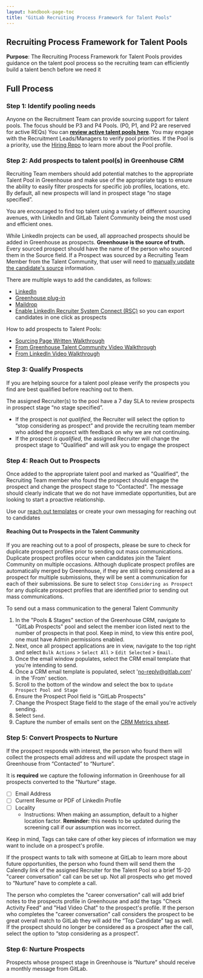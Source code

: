 ```yaml
---
layout: handbook-page-toc
title: "GitLab Recruiting Process Framework for Talent Pools"
---
```

## Recruiting Process Framework for Talent Pools

**Purpose**: The Recruiting Process Framework for Talent Pools provides guidance on the talent pool process so the recruiting team can efficiently build a talent bench before we need it

## Full Process

### **Step 1: Identify pooling needs**

Anyone on the Recruitment Team can provide sourcing support for talent pools.  The focus should be P3 and P4 Pools. (P0, P1, and P2 are reserved for active REQs) You can **[review active talent pools here](https://gitlab.com/gitlab-com/people-group/recruiting/-/issues/447)**. You may engage with the Recruitment Leads/Managers to verify pool priorities. If the Pool is a priority, use the [Hiring Repo](https://gitlab.com/gitlab-com/people-group/hiring-processes/-/tree/master) to learn more about the Pool profile.

###  **Step 2: Add prospects to talent pool(s) in Greenhouse CRM**

Recruiting Team members should add potential matches to the appropriate Talent Pool in Greenhouse and make use of the appropriate tags to ensure the ability to easily filter prospects for specific job profiles, locations, etc. By default, all new prospects will land in prospect stage “no stage specified”.

You are encouraged to find top talent using a variety of different sourcing avenues, with LinkedIn and GitLab Talent Community being the most used and efficient ones.

While LinkedIn projects can be used, all approached prospects should be added in Greenhouse as prospects. **Greenhouse is the source of truth.**  Every sourced prospect should have the name of the person who sourced them in the Source field. If a Prospect was sourced by a Recruiting Team Member from the Talent Community, that user will need to [manually update the candidate's source](/handbook/hiring/greenhouse/#high-level-workflow) information.

There are multiple ways to add the candidates, as follows: 

* [LinkedIn](https://support.greenhouse.io/hc/en-us/articles/204110135-Add-Prospects-to-Greenhouse-via-LinkedIn-RSC-Integration)  
* [Greenhouse plug-in](https://support.greenhouse.io/hc/en-us/articles/201444934-Prospecting-with-Greenhouse-Prospecting-Google-Chrome-Plugin) 
* [Maildrop](https://support.greenhouse.io/hc/en-us/articles/201990630)
* [Enable LinkedIn Recruiter System Connect (RSC)](https://support.greenhouse.io/hc/en-us/articles/115005678103-Enable-LinkedIn-Recruiter-System-Connect-RSC-) so you can export candidates in one click as prospects 

How to add prospects to Talent Pools:
* [Sourcing Page Written Walkthrough](/handbook/hiring/sourcing/#greenhouse-sourcing----talent-community)
* [From Greenhouse Talent Community Video Walkthrough](https://drive.google.com/file/d/174J5c0B-O8qHhjILR_FbiteJ1aXO1g_d/view)
* [From LinkedIn Video Walkthrough](https://drive.google.com/file/d/18EpEpEvlHu3q7qdWcTZMdVtQKftaHZZh/view)

### **Step 3: Qualify Prospects**

If you are helping source for a talent pool please verify the prospects you find are best qualified before reaching out to them. 

The assigned Recruiter(s) to the pool have a 7 day SLA to review prospects in prospect stage “no stage specified”.  

* If the prospect is *not qualified*, the Recruiter will select the option to “stop considering as prospect” and provide the recruiting team member who added the propsect with feedback on why we are not continuing. 
*  If the prospect *is qualified*, the assigned Recruiter will change the  prospect stage to "Qualified" and will ask you to engage the prospect

### **Step 4: Reach Out to Prospects**

Once added to the appropriate talent pool and marked as "Qualified", the Recruiting Team member who found the prospect should engage the prospect and change the prospect stage to "Contacted".  The message should clearly indicate that we do not have immediate opportunities, but are looking to start a proactive relationship.  

Use our [reach out templates](https://docs.google.com/presentation/d/1ySqgLoYnFUGtb7hdywav6iSb_NBPRhfIs6WZlGne6Ww/edit#slide=id.g8470c6f6fc_2_0) or create your own messaging for reaching out to candidates

#### Reaching Out to Prospects in the Talent Community
If you are reaching out to a pool of prospects, please be sure to check for duplicate prospect profiles prior to sending out mass communications. Duplicate prospect profiles occur when candidates join the Talent Community on multiple occasions. Although duplicate prospect profiles are automatically merged by Greenhouse, if they are still being considered as a prospect for multiple submissions, they will be sent a communication for each of their submissions. Be sure to select `Stop Considering as Prospect` for any duplicate prospect profiles that are identified prior to sending out mass communications.

To send out a mass communication to the general Talent Community
1. In the "Pools & Stages" section of the Greenhouse CRM, navigate to "GitLab Prospects" pool and select the member icon listed next to the number of prospects in that pool. Keep in mind, to view this entire pool, one must have Admin permissions enabled.
1. Next, once all prospect applications are in view, navigate to the top right and select `Bulk Actions` > `Select All` > `Edit Selected` > `Email.`
1. Once the email window populates, select the CRM email template that you're intending to send.
1. Once a CRM email template is populated, select 'no-reply@gitlab.com' in the 'From' section.
1. Scroll to the bottom of the window and select the box to `Update Prospect Pool and Stage`
1. Ensure the Prospect Pool field is "GitLab Prospects"
1. Change the Prospect Stage field to the stage of the email you're actively sending.
1. Select `Send`.
1. Capture the number of emails sent on the [CRM Metrics sheet](https://docs.google.com/spreadsheets/d/1rw7pEslV82w80KTmmqnAwdxmoKv3nCMdKSusnhJCQ4Q/edit#gid=483360736).

### **Step 5: Convert Prospects to Nurture**

If the prospect responds with interest, the person who found them will collect the prospects email address and will update the prospect stage in Greenhouse from “Contacted” to “Nurture”.

It is **required** we capture the following information in Greenhouse for all prospects converted to the "Nurture" stage. 

- [ ] Email Address
- [ ] Current Resume or PDF of LinkedIn Profile
- [ ] Locality
     * Instructions: When making an assumption, default to a higher location factor. **Reminder:** this needs to be updated during the screening call if our assumption was incorrect.

Keep in mind, Tags can take care of other key pieces of information we may want to include on a prospect's profile.

If the prospect wants to talk with someone at GitLab to learn more about future opportunities, the person who found them will send them the Calendly link of the assigned Recruiter for the Talent Pool so a brief 15-20 "career conversation" call can be set up.  Not all prospects who get moved to “Nurture” have to complete a call. 

The person who completes the "career conversation" call will add brief notes to the prospects profile in Greenhouse and add the tags "Check Activity Feed" and "Had Video Chat" to the prospect's profile. If the person who completes the "career conversation" call considers the prospect to be great overall match to GitLab they will add the “Top Candidate” tag as well. If the prospect should no longer be considered as a prospect after the call, select the option to “stop considering as a prospect”. 

### **Step 6: Nurture Prospects**

Prospects whose prospect stage in Greenhouse is “Nurture” should receive a monthly message from GitLab.  

